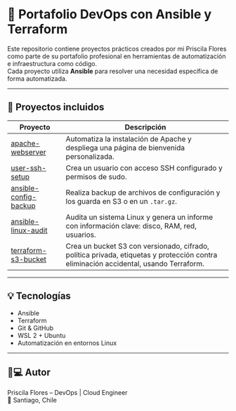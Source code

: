# 🧰 Portafolio DevOps con Ansible y Terraform

Este repositorio contiene proyectos prácticos creados por mi Priscila Flores como parte de su portafolio profesional en herramientas de automatización e infraestructura como código.  
Cada proyecto utiliza **Ansible** para resolver una necesidad específica de forma automatizada.

---

## 📂 Proyectos incluidos

| Proyecto                                | Descripción                                                                                     |
|-----------------------------------------|-------------------------------------------------------------------------------------------------|
| [apache-webserver](ansible/apache-webserver)             | Automatiza la instalación de Apache y despliega una página de bienvenida personalizada.         |
| [user-ssh-setup](ansible/user-ssh-setup)                 | Crea un usuario con acceso SSH configurado y permisos de sudo.                                 |
| [ansible-config-backup](ansible/ansible-config-backup)   | Realiza backup de archivos de configuración y los guarda en S3 o en un `.tar.gz`.               |
| [ansible-linux-audit](ansible/ansible-linux-audit)       | Audita un sistema Linux y genera un informe con información clave: disco, RAM, red, usuarios.   |
| [terraform-s3-bucket](https://github.com/Prisciflores/terraform-s3-bucket) | Crea un bucket S3 con versionado, cifrado, política privada, etiquetas y protección contra eliminación accidental, usando Terraform. |
---

## 💡 Tecnologías

- Ansible
- Terraform
- Git & GitHub
- WSL 2 + Ubuntu
- Automatización en entornos Linux

---

## 👩💻 Autor

Priscila Flores – DevOps | Cloud Engineer  
📍 Santiago, Chile

